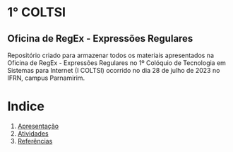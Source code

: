 # 1° COLTSI 

## Oficina de RegEx - Expressões Regulares

Repositório criado para armazenar todos os materiais apresentados na Oficina de RegEx - Expressões Regulares no 1º Colóquio de Tecnologia em Sistemas para Internet (I COLTSI) ocorrido no dia 28 de julho de 2023 no IFRN, campus Parnamirim.


# Indice


1. [Apresentação](./apresentacao)
2. [Atividades](./atividades)
3. [Referências](./referencias_e_cursos)

